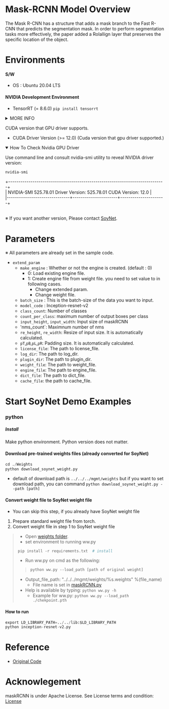 # Mask-RCNN Model Overview
The Mask R-CNN has a structure that adds a mask branch to the Fast R-CNN that predicts the segmentation mask. In order to perform segmentation tasks more effectively, the paper added a RoIallign layer that preserves the specific location of the object.


# Environments   

#### S/W
 - OS : Ubuntu 20.04 LTS

#### NVIDIA Development Environment
- TensorRT (= 8.6.0)
`pip install tensorrt`
 <details close>
<summary>MORE INFO</summary>
Actually, SoyNet needs only

- libnvinfer.so
- libnvinfer_builder_resource.so.8.6.0

If you need an efficient way to run SoyNet, just include those files (from TensorRT SDK) in the lib folder.

But due to Nvidia license policy, we cannot provide a portion of the TensorRT SDK.

So technically, SoyNet doesn't need to install the TensorRT SDK.
##### More about [SoyNet](https://soynet.io/).
</details>

CUDA version that GPU driver supports.
 - CUDA Driver Version (>= 12.0) (Cuda version that gpu driver supported.)
<details open>
<summary>How To Check Nvidia GPU Driver</summary>

Use command line and consult nvidia-smi utility to reveal NVIDIA driver version:
```cmd
nvidia-smi
```
+-----------------------------------------------------------------------------+
<br/>| NVIDIA-SMI 525.78.01    Driver Version: 525.78.01    CUDA Version: 12.0        |
<br/>|-------------------------------+----------------------+----------------------+


</details>

 
 <br/>※ If you want another version, Please contact [SoyNet](https://soynet.io/en/).

# Parameters
  ※ All parameters are already set in the sample code.
 - `extend_param`
      -  `make_engine` : Whether or not the engine is created. (default : 0)
         - 0: Load existing engine file.
         - 1: Create engine file from weight file. you need to set value to in following cases.
            - Change extended param.
            - Change weight file.
      - `batch_size` : This is the batch-size of the data you want to input.
      - `model_code` : Inception-resnet-v2
      - `class_count`: Number of classes
      - `count_per_class`: maximum number of output boxes per class
      - `input_height`, `input_width`: Input size of maskRCNN
      - 'nms_count`: Maximnum number of nms
      - `re_height`, `re_width`: Resize of input size. It is automatically calculated.
      - `pT`,`pB`,`pL`,`pR`: Padding size. It is automatically calculated.
      - `license_file`: The path to license_file.
      - `log_dir`: The path to log_dir.
      - `plugin_dir`: The path to plugin_dir.
      - `weight_file`: The path to weight_file.
      - `engine_file`: The path to engine_file.
      - `dict_file`: The path to dict_file.
      - `cache_file`: the path to cache_file.

# Start SoyNet Demo Examples
### python
##### Install
Make python environment. Python version does not matter.

#### Download pre-trained weights files (already converted for SoyNet)
```python
cd ./Weights
python download_soynet_weight.py
```
* default of download path is `../../../mgmt/weights` but if you want to set download path, you can command `python download_soynet_weight.py --path [path]`
#### Convert weight file to SoyNet weight file
* You can skip this step, if you already have SoyNet weight file 

1.  Prepare standard weight file from torch.
2.  Convert weight file in step 1 to SoyNet weight file
  > - Open [weights folder](https://github.com/soynet-support/SoyNet_model_market_v5/tree/main/SamplesPY/maskRCNN/Weights).
  >	- set environment to running ww.py 
  >	```python 
  >	pip install -r requirements.txt  # install 
  >	```
  > - Run ww.py on cmd as the following:
  >>	```python
  >>	python ww.py --load_path [path of original weight]
  >>	```
  >	- Output_file_path: "../../../mgmt/weights/%s.weights" %(file_name)
  >     - File name is set in [maskRCNN.py](https://github.com/soynet-support/SoyNet_model_market_v5/tree/main/SamplesPY/maskRCNN)
  >	- Help is available by typing:
  >		```python ww.py -h```
  >   - Example for ww.py:
  > 		```
  > 		python ww.py --load_path ./chekpoint.pth
  > 		```

#### How to run
```python
export LD_LIBRARY_PATH=../../lib:$LD_LIBRARY_PATH
python inception-resnet-v2.py
```
# Reference
 - [Original Code](https://github.com/facebookresearch/detectron2)

# Acknowlegement

maskRCNN is under Apache License. 
See License terms and condition: [License](https://github.com/facebookresearch/detectron2/blob/main/LICENSE)
